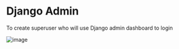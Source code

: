 # Django Admin
To create superuser who will use Django admin dashboard to login 

![image](https://user-images.githubusercontent.com/19888682/174456617-65757b64-8457-486f-aaac-711cea1582b5.png)
